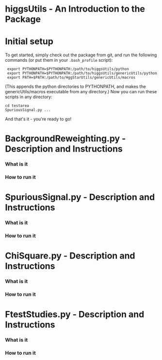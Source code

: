 higgsUtils - An Introduction to the Package
================

Initial setup
==================

To get started, simply check out the package from git, and run the following commands
(or put them in your `.bash_profile` script):

     export PYTHONPATH=$PYTHONPATH:/path/to/higgsUtils/python
     export PYTHONPATH=$PYTHONPATH:/path/to/higgsUtils/genericUtils/python
     export PATH=$PATH:/path/to/HggStarUtils/genericUtils/macros

(This appends the python directories to PYTHONPATH, and makes the genericUtils/macros executable from
any directory.) Now you can run these scripts in any directory:

    cd testarea
    SpuriousSignal.py ...

And that's it - you're ready to go!



**BackgroundReweighting.py** - Description and Instructions
==================

### What is it

### How to run it

**SpuriousSignal.py** - Description and Instructions
==================

### What is it

### How to run it

**ChiSquare.py** - Description and Instructions
==================

### What is it

### How to run it

**FtestStudies.py** - Description and Instructions
==================

### What is it

### How to run it

